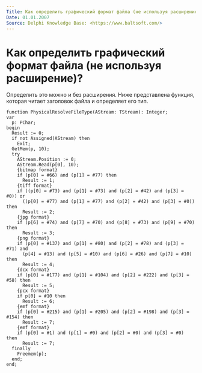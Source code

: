```yaml
---
Title: Как определить графический формат файла (не используя расширение)?
Date: 01.01.2007
Source: Delphi Knowledge Base: <https://www.baltsoft.com/>
---
```



Как определить графический формат файла (не используя расширение)?
==================================================================

Определить это можно и без расширения.
Ниже представлена функция, которая читает заголовок файла и определяет его тип.

    function PhysicalResolveFileType(AStream: TStream): Integer;
    var
      p: PChar;
    begin
      Result := 0;
      if not Assigned(AStream) then
        Exit;
      GetMem(p, 10);
      try
        AStream.Position := 0;
        AStream.Read(p[0], 10);
        {bitmap format}
        if (p[0] = #66) and (p[1] = #77) then
          Result := 1;
        {tiff format}
        if ((p[0] = #73) and (p[1] = #73) and (p[2] = #42) and (p[3] = #0)) or
          ((p[0] = #77) and (p[1] = #77) and (p[2] = #42) and (p[3] = #0)) then
          Result := 2;
        {jpg format}
        if (p[6] = #74) and (p[7] = #70) and (p[8] = #73) and (p[9] = #70) then
          Result := 3;
        {png format}
        if (p[0] = #137) and (p[1] = #80) and (p[2] = #78) and (p[3] = #71) and
          (p[4] = #13) and (p[5] = #10) and (p[6] = #26) and (p[7] = #10) then
          Result := 4;
        {dcx format}
        if (p[0] = #177) and (p[1] = #104) and (p[2] = #222) and (p[3] = #58) then
          Result := 5;
        {pcx format}
        if p[0] = #10 then
          Result := 6;
        {emf format}
        if (p[0] = #215) and (p[1] = #205) and (p[2] = #198) and (p[3] = #154) then
          Result := 7;
        {emf format}
        if (p[0] = #1) and (p[1] = #0) and (p[2] = #0) and (p[3] = #0) then
          Result := 7;
      finally
        Freemem(p);
      end;
    end;

